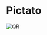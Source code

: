 # Pictato
![QR](https://pbxt.replicate.delivery/vVUIfAWl8R1baalaGRL2wDEyWWifvg1oWueMCTHPsEZJYP2iA/output-3.png)
